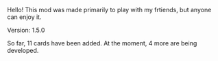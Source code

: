 Hello!
This mod was made primarily to play with my frtiends, but anyone can enjoy it.

Version: 1.5.0

So far, 11 cards have been added. At the moment, 4 more are being developed.